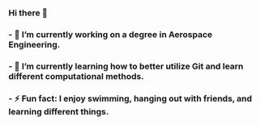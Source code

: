 ### Hi there 👋

### - 🔭 I’m currently working on a degree in Aerospace Engineering. 
### - 🌱 I’m currently learning how to better utilize Git and learn different computational methods. 
### - ⚡ Fun fact: I enjoy swimming, hanging out with friends, and learning different things. 
